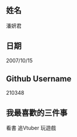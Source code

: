 姓名
----
潘妍君

日期
----
2007/10/15

Github Username
---------------
210348

我最喜歡的三件事
---------------
看書 追Vtuber 玩遊戲